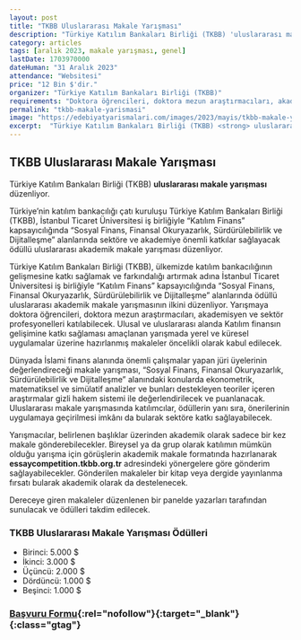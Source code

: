 ```yaml
---
layout: post
title: "TKBB Uluslararası Makale Yarışması"
description: "Türkiye Katılım Bankaları Birliği (TKBB) 'uluslararası makale yarışması' düzenliyor."
category: articles
tags: [aralık 2023, makale yarışması, genel]
lastDate: 1703970000
dateHuman: "31 Aralık 2023"
attendance: "Websitesi"
price: "12 Bin $'dir."
organizer: "Türkiye Katılım Bankaları Birliği (TKBB)"
requirements: "Doktora öğrencileri, doktora mezun araştırmacıları, akademisyen ve sektör profesyonelleri katılabilir."
permalink: "tkbb-makale-yarismasi"
image: "https://edebiyatyarismalari.com/images/2023/mayis/tkbb-makale-yarismasi.jpg"
excerpt:  "Türkiye Katılım Bankaları Birliği (TKBB) <strong> uluslararası makale yarışması </strong> düzenliyor."
---
```


## TKBB Uluslararası Makale Yarışması
Türkiye Katılım Bankaları Birliği (TKBB) **uluslararası makale yarışması** düzenliyor.

Türkiye’nin katılım bankacılığı çatı kuruluşu Türkiye Katılım Bankaları Birliği (TKBB), İstanbul Ticaret Üniversitesi iş birliğiyle “Katılım Finans” kapsayıcılığında “Sosyal Finans, Finansal Okuryazarlık, Sürdürülebilirlik ve Dijitalleşme” alanlarında sektöre ve akademiye önemli katkılar sağlayacak ödüllü uluslararası akademik makale yarışması düzenliyor.

Türkiye Katılım Bankaları Birliği (TKBB), ülkemizde katılım bankacılığının gelişmesine katkı sağlamak ve farkındalığı artırmak adına İstanbul Ticaret Üniversitesi iş birliğiyle “Katılım Finans” kapsayıcılığında “Sosyal Finans, Finansal Okuryazarlık, Sürdürülebilirlik ve Dijitalleşme” alanlarında ödüllü uluslararası akademik makale yarışmasının ilkini düzenliyor. Yarışmaya doktora öğrencileri, doktora mezun araştırmacıları, akademisyen ve sektör profesyonelleri katılabilecek. Ulusal ve uluslararası alanda Katılım finansın gelişimine katkı sağlaması amaçlanan yarışmada yerel ve küresel uygulamalar üzerine hazırlanmış makaleler öncelikli olarak kabul edilecek.

Dünyada İslami finans alanında önemli çalışmalar yapan jüri üyelerinin değerlendireceği makale yarışması, “Sosyal Finans, Finansal Okuryazarlık, Sürdürülebilirlik ve Dijitalleşme” alanındaki konularda ekonometrik, matematiksel ve simülatif analizler ve bunları destekleyen teoriler içeren araştırmalar gizli hakem sistemi ile değerlendirilecek ve puanlanacak. Uluslararası makale yarışmasında katılımcılar, ödüllerin yanı sıra, önerilerinin uygulamaya geçirilmesi imkânı da bularak sektöre katkı sağlayabilecek.

Yarışmacılar, belirlenen başlıklar üzerinden akademik olarak sadece bir kez makale gönderebilecekler. Bireysel ya da grup olarak katılımın mümkün olduğu yarışma için görüşlerin akademik makale formatında hazırlanarak **essaycompetition.tkbb.org.tr** adresindeki yönergelere göre gönderim sağlayabilecekler. Gönderilen makaleler bir kitap veya dergide yayınlanma fırsatı bularak akademik olarak da destelenecek.

Dereceye giren makaleler düzenlenen bir panelde yazarları tarafından sunulacak ve ödülleri takdim edilecek.


### TKBB Uluslararası Makale Yarışması Ödülleri
- Birinci: 5.000 $
- İkinci: 3.000 $
- Üçüncü: 2.000 $
- Dördüncü: 1.000 $
- Beşinci: 1.000 $


### [Başvuru Formu](essaycompetition.tkbb.org.tr/?ref=edebiyatyarismalari.com){:rel="nofollow"}{:target="_blank"}{:class="gtag"}